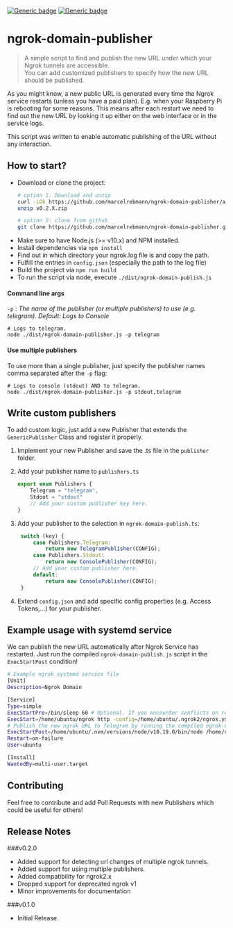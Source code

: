 [![Generic badge](https://img.shields.io/badge/ngrok2.x-supported-green.svg)](https://shields.io/)
[![Generic badge](https://img.shields.io/badge/ngrok1.x-unsupported-red.svg)](https://shields.io/)

# ngrok-domain-publisher

>A simple script to find and publish the new URL under which your Ngrok tunnels are accessible.<br>
>You can add customized publishers to specify how the new URL should be published.

As you might know, a new public URL is generated every time the Ngrok service restarts (unless you have a paid plan).
E.g. when your Raspberry Pi is rebooting for some reasons.
This means after each restart we need to find out the new URL by looking it up either on the web interface or in the service logs.

This script was written to enable automatic publishing of the URL without any interaction. 

## How to start?
* Download or clone the project:
  ```bash
  # option 1: Download and unzip
  curl -LOk https://github.com/marcelrebmann/ngrok-domain-publisher/archive/v0.2.X.zip
  unzip v0.2.X.zip
  ```
  ```bash
  # option 2: clone from github
  git clone https://github.com/marcelrebmann/ngrok-domain-publisher.git
  ```
* Make sure to have Node.js (>= v10.x) and NPM installed.
* Install dependencies via `npm install`
* Find out in which directory your ngrok.log file is and copy the path.
* Fulfill the entries in `config.json` (especially the path to the log file)
* Build the project via `npm run build`
* To run the script via node, execute `./dist/ngrok-domain-publish.js`

#### Command line args
`-p`  : *The name of the publisher (or multiple publishers) to use (e.g. telegram). Default: Logs to Console*
```
# Logs to telegram.
node ./dist/ngrok-domain-publisher.js -p telegram
```
#### Use multiple publishers
To use more than a single publisher, just specify the publisher names comma separated after the `-p` flag:
```
# Logs to console (stdout) AND to telegram.
node ./dist/ngrok-domain-publisher.js -p stdout,telegram
```

## Write custom publishers
To add custom logic, just add a new Publisher that extends the `GenericPublisher` Class and register it properly.

1. Implement your new Publisher and save the .ts file in the `publisher` folder.
2. Add your publisher name to `publishers.ts`
   ```typescript
   export enum Publishers {
       Telegram = "telegram",
       Stdout = "stdout"
       // Add your custom publisher key here.
   }
   ```
3. Add your publisher to the selection in `ngrok-domain-publish.ts`:
   ``` typescript
    switch (key) {
        case Publishers.Telegram:
            return new TelegramPublisher(CONFIG);
        case Publishers.Stdout:
            return new ConsolePublisher(CONFIG);
        // Add your custom publisher here.
        default:
            return new ConsolePublisher(CONFIG);
    }
    ```

4. Extend `config.json` and add specific config properties (e.g. Access Tokens,...) for your publisher. 

## Example usage with systemd service
We can publish the new URL automatically after Ngrok Service has restarted.
Just run the compiled `ngrok-domain-publish.js` script in the `ExecStartPost` condition!
```bash
# Example ngrok systemd service file
[Unit]
Description=Ngrok Domain

[Service]
Type=simple
ExecStartPre=/bin/sleep 60 # Optional. If you encounter conflicts on restarts
ExecStart=/home/ubuntu/ngrok http -config=/home/ubuntu/.ngrok2/ngrok.yml 3001
# Publish the new ngrok URL to Telegram by running the compiled ngrok-domain-publish.js via node in ExecStartPost
ExecStartPost=/home/ubuntu/.nvm/versions/node/v10.19.0/bin/node /home/ubuntu/ngrok-domain-publisher/dist/ngrok-domain-publish.js -p telegram
Restart=on-failure
User=ubuntu

[Install]
WantedBy=multi-user.target
```

## Contributing
Feel free to contribute and add Pull Requests with new Publishers which could be useful for others!


## Release Notes

###v0.2.0
- Added support for detecting url changes of multiple ngrok tunnels.
- Added support for using multiple publishers.
- Added compatibility for ngrok2.x
- Dropped support for deprecated ngrok v1
- Minor improvements for documentation

###v0.1.0
- Initial Release.